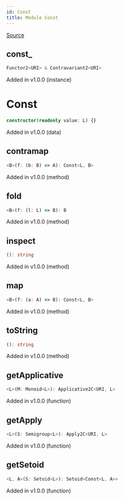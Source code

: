 ```yaml
---
id: Const
title: Module Const
---
```


[Source](https://github.com/gcanti/fp-ts/blob/master/src/Const.ts)

## const\_

```ts
Functor2<URI> & Contravariant2<URI>
```

Added in v1.0.0 (instance)

# Const

```ts
constructor(readonly value: L) {}
```

Added in v1.0.0 (data)

## contramap

```ts
<B>(f: (b: B) => A): Const<L, B>
```

Added in v1.0.0 (method)

## fold

```ts
<B>(f: (l: L) => B): B
```

Added in v1.0.0 (method)

## inspect

```ts
(): string
```

Added in v1.0.0 (method)

## map

```ts
<B>(f: (a: A) => B): Const<L, B>
```

Added in v1.0.0 (method)

## toString

```ts
(): string
```

Added in v1.0.0 (method)

## getApplicative

```ts
<L>(M: Monoid<L>): Applicative2C<URI, L>
```

Added in v1.0.0 (function)

## getApply

```ts
<L>(S: Semigroup<L>): Apply2C<URI, L>
```

Added in v1.0.0 (function)

## getSetoid

```ts
<L, A>(S: Setoid<L>): Setoid<Const<L, A>>
```

Added in v1.0.0 (function)
